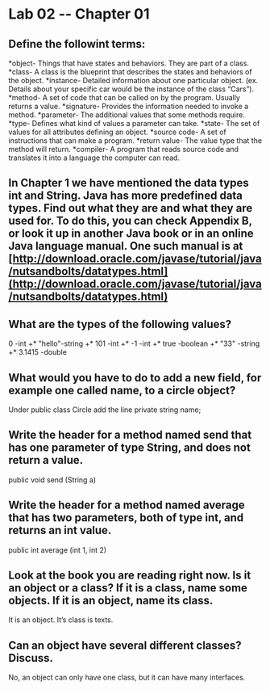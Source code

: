 # Lab 02 -- Chapter 01

## Define the followint terms:
 *object- Things that have states and behaviors. They are part of a class.
 *class- A class is the blueprint that describes the states and behaviors of the object.
 *instance- Detailed information about one particular object. (ex. Details about your specific car would be the instance of the class “Cars”).
 *method- A set of code that can be called on by the program. Usually returns a value.
 *signature- Provides the information needed to invoke a method. 
 *parameter- The additional values that some methods require.
 *type- Defines what kind of values a parameter can take.
 *state- The set of values for all attributes defining an object. 
 *source code- A set of instructions that can make a program.
 *return value- The value type that the method will return. 
 *compiler- A program that reads source code and translates it into a language the computer can read.

## In Chapter 1 we have mentioned the data types int and String. Java has more predefined data types. Find out what they are and what they are used for. To do this, you can check Appendix B, or look it up in another Java book or in an online Java language manual. One such manual is at [http://download.oracle.com/javase/tutorial/java/nutsandbolts/datatypes.html](http://download.oracle.com/javase/tutorial/java/nutsandbolts/datatypes.html)

## What are the types of the following values?

0 -int
 +* "hello"-string
 +* 101 -int
 +* -1 -int
 +* true -boolean
 +* "33" -string
 +* 3.1415 -double

## What would you have to do to add a new field, for example one called name, to a circle object?
Under public class Circle add the line private string name;
## Write the header for a method named send that has one parameter of type String, and does not return a value.
public void send (String a)
## Write the header for a method named average that has two parameters, both of type int, and returns an int value.
public int average (int 1, int 2)
## Look at the book you are reading right now. Is it an object or a class? If it is a class, name some objects. If it is an object, name its class.
It is an object. It’s class is texts. 
## Can an object have several different classes? Discuss.
No, an object can only have one class, but it can have many interfaces. 
